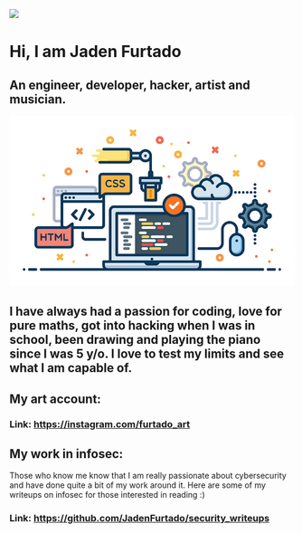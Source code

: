 ![](https://komarev.com/ghpvc/?username=JadenFurtado&color=green)

# Hi, I am Jaden Furtado
## An engineer, developer, hacker, artist and musician. 
![Alt text](https://raw.githubusercontent.com/JadenFurtado/JadenFurtado/main/a.jpg?raw=true) 
## I have always had a passion for coding, love for pure maths, got into hacking when I was in school, been drawing and playing the piano since I was 5 y/o. I love to test my limits and see what I am capable of.

## My art account:
### Link: https://instagram.com/furtado_art

## My work in infosec:
Those who know me know that I am really passionate about cybersecurity and have done quite a bit of my work around it. Here are some of my writeups on infosec for those interested in reading :)
### Link: https://github.com/JadenFurtado/security_writeups
